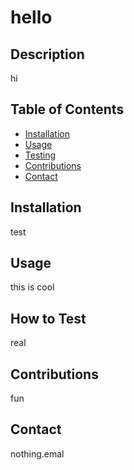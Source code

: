 # hello 
  

  ## Description

hi
  
  ## Table of Contents
  
  - [Installation](#installation)
  - [Usage](#usage)
  - [Testing](#Testing)
  - [Contributions](#contributions)
  - [Contact](#Contact)


  ## Installation
  
test
  
  ## Usage
  
this is cool
  

## How to Test

real


## Contributions

fun

## Contact

nothing.emal

